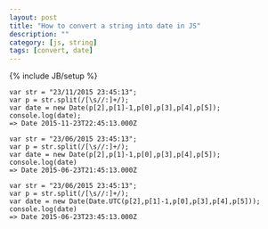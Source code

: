 ```yaml
---
layout: post
title: "How to convert a string into date in JS"
description: ""
category: [js, string]
tags: [convert, date]
---
```

{% include JB/setup %}

    var str = "23/11/2015 23:45:13";
    var p = str.split(/[\s//:]+/);
    var date = new Date(p[2],p[1]-1,p[0],p[3],p[4],p[5]);
    console.log(date);
    => Date 2015-11-23T22:45:13.000Z

    var str = "23/06/2015 23:45:13";
    var p = str.split(/[\s//:]+/);
    var date = new Date(p[2],p[1]-1,p[0],p[3],p[4],p[5]);
    console.log(date)
    => Date 2015-06-23T21:45:13.000Z

    var str = "23/06/2015 23:45:13";
    var p = str.split(/[\s//:]+/);
    var date = new Date(Date.UTC(p[2],p[1]-1,p[0],p[3],p[4],p[5]));
    console.log(date)
    => Date 2015-06-23T23:45:13.000Z
